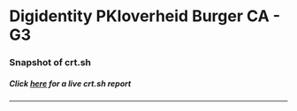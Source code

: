 # Digidentity PKIoverheid Burger CA - G3
### Snapshot of crt.sh
##### Click [here](https://crt.sh/?q=D56024F0C5D9237D7E0B2385067D8EF88EDDAE8EC199969F5CAA2CCC2969D982) for a live crt.sh report

---
